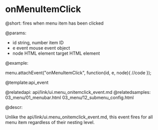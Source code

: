 onMenuItemClick
========================

@short: fires when menu item has been clicked

@params:
- id	string, number		item ID
- e		event		mouse event object
- node	HTML element	target HTML element

@example:

menu.attachEvent("onMenuItemClick", function(id, e, node){
	//code
});

@template:api_event

@relatedapi:
	api/link/ui.menu_onitemclick_event.md
@relatedsamples:
	03_menu/01_menubar.html
    03_menu/12_submenu_config.html
    

@descr:

Unlike the api/link/ui.menu_onitemclick_event.md, this event fires for all menu item regardless of their nesting level. 